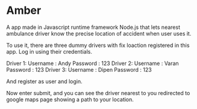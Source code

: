 # Amber
A app made in Javascript runtime framework Node.js that lets nearest ambulance driver know the precise location of accident when user uses it.

To use it, there are three dummy drivers with fix loaction registered in this app.
Log in using their  credentials.

Driver 1: Username : Andy  Password : 123
Driver 2: Username : Varan  Password : 123
Driver 3: Username : Dipen  Password : 123

And register as user and login.

Now enter submit, and you can see the driver nearest to you redirected to google maps page showing a path to your location.
